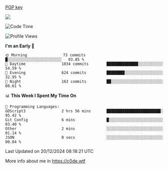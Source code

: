 [PGP key](https://c0de.wtf/urwq.asc)

<a href="https://wakatime.com"><img src="https://wakatime.com/share/@c0dezin/b7f18a7c-ab3a-40b8-8bc7-b1b7bf71f1d6.svg" /></a>

<!--START_SECTION:waka-->
![Code Time](http://img.shields.io/badge/Code%20Time-160%20hrs%2042%20mins-blue)

![Profile Views](http://img.shields.io/badge/Profile%20Views-0-blue)

**I'm an Early 🐤** 

```text
🌞 Morning                73 commits          █░░░░░░░░░░░░░░░░░░░░░░░░   03.85 % 
🌆 Daytime                1034 commits        ██████████████░░░░░░░░░░░   54.59 % 
🌃 Evening                624 commits         ████████░░░░░░░░░░░░░░░░░   32.95 % 
🌙 Night                  163 commits         ██░░░░░░░░░░░░░░░░░░░░░░░   08.61 % 
```


📊 **This Week I Spent My Time On** 

```text
💬 Programming Languages: 
GDScript3                2 hrs 56 mins       ████████████████████████░   95.42 % 
Git Config               6 mins              █░░░░░░░░░░░░░░░░░░░░░░░░   03.40 % 
Other                    2 mins              ░░░░░░░░░░░░░░░░░░░░░░░░░   01.14 % 
JSON                     0 secs              ░░░░░░░░░░░░░░░░░░░░░░░░░   00.04 % 
```


 Last Updated on 20/12/2024 08:18:21 UTC
<!--END_SECTION:waka-->

More info about me in https://c0de.wtf
